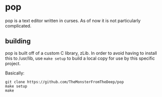 # pop
pop is a text editor written in curses. As of now it is not particularly complicated.

## building
pop is built off of a custom C library, zLib. In order to avoid having to install this to /usr/lib, use `make setup` to build a local copy for use by this specific project.

Basically:
```
git clone https://github.com/TheMonsterFromTheDeep/pop
make setup
make
```

